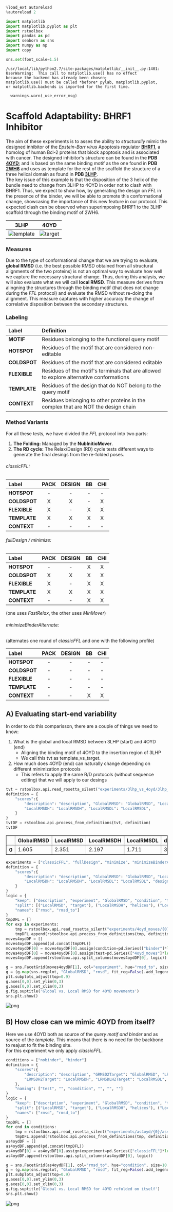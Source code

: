

```python
%load_ext autoreload
%autoreload 2
```


```python
import matplotlib
import matplotlib.pyplot as plt
import rstoolbox
import pandas as pd
import seaborn as sns
import numpy as np
import copy

sns.set(font_scale=1.5)
```

    /usr/local/lib/python2.7/site-packages/matplotlib/__init__.py:1401: UserWarning:  This call to matplotlib.use() has no effect
    because the backend has already been chosen;
    matplotlib.use() must be called *before* pylab, matplotlib.pyplot,
    or matplotlib.backends is imported for the first time.
    
      warnings.warn(_use_error_msg)


# Scaffold Adaptability: BHRF1 Inhibitor

The aim of these experiments is to asses the ability to _structurally_ mimic the designed inhibitor of the _Epstein-Barr virus_ Apoptosis regulator [__BHRF1__](http://www.uniprot.org/uniprot/P0C6Z1), a homolog of human Bcl-2 proteins that block apoptosis and is associated with cancer. The designed inhibitor's structure can be found in the __PDB [4OYD](http://www.rcsb.org/pdb/explore.do?structureId=4OYD)__; and is based on the same binding motif as the one found in __PDB [2WH6](http://www.rcsb.org/pdb/explore.do?structureId=2WH6)__ and uses as template for the rest of the scaffold the structure of a three helical domain as found in __PDB [3LHP](http://www.rcsb.org/pdb/explore.do?structureId=3LHP)__.  
The key issue of this example is that the disposition of the 3 helix of the bundle need to change from 3LHP to 4OYD in order not to clash with BHRF1. Thus, we expect to show how, by generating the design on _FFL_ in the presence of the binder, we will be able to promote this conformational change, showcasing the importance of this new feature in our protocol. This expected clash can be observed when superimposing BHRF1 to the 3LHP scaffold through the binding motif of 2WH6.  

|3LHP|4OYD|
|:------:|:------:|
|![template](README_files/min_rms2target_templateonly.png)|![target](README_files/min_rms2target_targetonly.png)| 

### Measures  

Due to the type of conformational change that we are trying to evaluate, __global RMSD__ (i.e. the best possible RMSD obtained from all structural alignments of the two proteins) is not an optimal way to evaluate how well we capture the necessary structural change. Thus, during this analysis, we will also evaluate what we will call __local RMSD__. This measure derives from alingning the structures through the binding motif (that does not change during the _FFL_ protocol) and evaluate the RMSD without re-doing the alignment. This measure captures with higher accuracy the change of correlative disposition between the secondary structures.  

### Labeling 

|Label|Definition|
|:------|:------|
|__MOTIF__|Residues belonging to the functional query motif|
|__HOTSPOT__|Residues of the motif that are considered non-editable|
|__COLDSPOT__|Residues of the motif that are considered editable|
|__FLEXIBLE__|Residues of the motif's terminals that are allowed to explore alternative conformations|
|__TEMPLATE__|Residues of the design that do NOT belong to the query motif|
|__CONTEXT__|Residues belonging to other proteins in the complex that are NOT the design chain|

### Method Variants

For all these tests, we have divided the _FFL_ protocol into two parts:  
1. __The Folding:__ Managed by the __NubInitioMover__.
2. __The RD cycle:__ The Relax/Design (RD) cycle tests different ways to generate the final desings from the re-folded poses.

###### classicFFL:  
    
|Label|PACK|DESIGN|BB|CHI|
|:------|:------:|:------:|:------:|:------:|
|__HOTSPOT__|-|-|-|-|
|__COLDSPOT__|X|X|-|X|
|__FLEXIBLE__|X|-|X|X|
|__TEMPLATE__|X|X|X|X|
|__CONTEXT__|-|-|-|-|  

###### fullDesign / minimize:  

|Label|PACK|DESIGN|BB|CHI|
|:------|:------:|:------:|:------:|:------:|
|__HOTSPOT__|-|-|X|X|
|__COLDSPOT__|X|X|X|X|
|__FLEXIBLE__|X|-|X|X|
|__TEMPLATE__|X|X|X|X|
|__CONTEXT__|-|-|X|X|  

(one uses _FastRelax_, the other uses _MinMover_)

###### minimizeBinderAlternate:  

(alternates one round of _classicFFL_ and one with the following profile)  

|Label|PACK|DESIGN|BB|CHI|
|:------|:------:|:------:|:------:|:------:|
|__HOTSPOT__|-|-|-|-|
|__COLDSPOT__|-|-|-|-|
|__FLEXIBLE__|-|-|-|-|
|__TEMPLATE__|-|-|-|-|
|__CONTEXT__|-|-|X|X|  

## A) Evaluating start-end variability

In order to do this comparisson, there are a couple of things we need to know:  
1. What is the global and local RMSD between 3LHP (start) and 4OYD (end)
    * Aligning the binding motif of 4OYD to the insertion region of 3LHP
    * We call this tvt as template_vs_target.
2. How much does 4OYD (end) can naturally change depending on different minimization protocols
    * This refers to apply the same R/D protocols (without sequence editing) that we will apply to our desings


```python
tvt = rstoolbox.api.read_rosetta_silent("experiments/3lhp_vs_4oyd/3lhp_vs_4oyd")
definition = {
    "scores":{
        "description": "description", "GlobalRMSD": "GlobalRMSD", "LocalRMSD": "LocalRMSD",
        "LocalRMSDH": "LocalRMSDH", "LocalRMSDL": "LocalRMSDL",
    }
}
tvtDF = rstoolbox.api.process_from_definitions(tvt, definition)
tvtDF
```




<div>
<table border="1" class="dataframe">
  <thead>
    <tr style="text-align: right;">
      <th></th>
      <th>GlobalRMSD</th>
      <th>LocalRMSD</th>
      <th>LocalRMSDH</th>
      <th>LocalRMSDL</th>
      <th>description</th>
    </tr>
  </thead>
  <tbody>
    <tr>
      <th>0</th>
      <td>1.605</td>
      <td>2.351</td>
      <td>2.197</td>
      <td>1.711</td>
      <td>3lhp_0001</td>
    </tr>
  </tbody>
</table>
</div>




```python
experiments = ["classicFFL", "fullDesign", "minimize", "minimizeBinderAlternate"]
definition = {
    "scores":{
        "description": "description", "GlobalRMSD": "GlobalRMSD", "LocalRMSD": "LocalRMSD",
        "LocalRMSDH": "LocalRMSDH", "LocalRMSDL": "LocalRMSDL", "design_type": "experiment"
    }
}
logic = {
    "keep": ["description", "experiment", "GlobalRMSD", "condition", "test"],
    "split": [("LocalRMSD", "target"), ("LocalRMSDH", "helices"), ("LocalRMSDL", "corehelices") ],
    "names": ["rmsd", "rmsd_to"]
}
tmpDFL = []
for exp in experiments:
    tmp = rstoolbox.api.read_rosetta_silent("experiments/4oyd_moves/{0}".format(exp), exp)
    tmpDFL.append(rstoolbox.api.process_from_definitions(tmp, definition))
moves4oydDF = []
moves4oydDF.append(pd.concat(tmpDFL))
moves4oydDF[0] = moves4oydDF[0].assign(condition=pd.Series(["binder"]*len(moves4oydDF[0]["description"])).values)
moves4oydDF[0] = moves4oydDF[0].assign(test=pd.Series(["4oyd_moves"]*len(moves4oydDF[0]["description"])).values)
moves4oydDF.append(rstoolbox.api.split_columns(moves4oydDF[0], logic))
```


```python
g = sns.FacetGrid(moves4oydDF[1], col="experiment", hue="rmsd_to", size=10, aspect=0.6, legend_out=True)
g = (g.map(sns.regplot, "GlobalRMSD", "rmsd", fit_reg=False).add_legend())
plt.subplots_adjust(top=0.9)
g.axes[0,0].set_ylim(0,3)
g.axes[0,0].set_xlim(0,3)
g.fig.suptitle('Global vs. Local RMSD for 4OYD movements')
sns.plt.show()
```


![png](README_files/README_6_0.png)


## B) How close can we mimic 4OYD from itself?

Here we use 4OYD both as source of the _query motif and binder_ and as source of the _template_. This means that there is no need for the backbone to reajust to fit the binding site.  
For this experiment we only apply _classicFFL_.


```python
conditions = ["nobinder", "binder"]
definition = {
    "scores":{
        "description": "description", "GRMSD2Target": "GlobalRMSD", "LRMSD2Target": "LocalRMSD",
        "LRMSDH2Target": "LocalRMSDH", "LRMSDLH2Target": "LocalRMSDL", "design_score": "score"
    },
    "naming": ["test", "", "condition", "", "", ""]
}
logic = {
    "keep": ["description", "experiment", "GlobalRMSD", "condition", "test", "score" ],
    "split": [("LocalRMSD", "target"), ("LocalRMSDH", "helices"), ("LocalRMSDL", "corehelices") ],
    "names": ["rmsd", "rmsd_to"]
}
tmpDFL = []
for cnd in conditions:
    tmp = rstoolbox.api.read_rosetta_silent("experiments/as4oyd/{0}/as4oyd_{0}_1_minisilent".format(cnd))
    tmpDFL.append(rstoolbox.api.process_from_definitions(tmp, definition))
as4oydDF = []
as4oydDF.append(pd.concat(tmpDFL))
as4oydDF[0] = as4oydDF[0].assign(experiment=pd.Series(["classicFFL"]*len(as4oydDF[0]["description"])).values)
as4oydDF.append(rstoolbox.api.split_columns(as4oydDF[0], logic))
```


```python
g = sns.FacetGrid(as4oydDF[1], col="rmsd_to", hue="condition", size=10, aspect=0.6, legend_out=True)
g = (g.map(sns.regplot, "GlobalRMSD", "rmsd", fit_reg=False).add_legend())
plt.subplots_adjust(top=0.9)
g.axes[0,0].set_ylim(0,3)
g.axes[0,0].set_xlim(0,3)
g.fig.suptitle('Global vs. Local RMSD for 4OYD refolded on itself')
sns.plt.show()
```


![png](README_files/README_9_0.png)



```python

```
